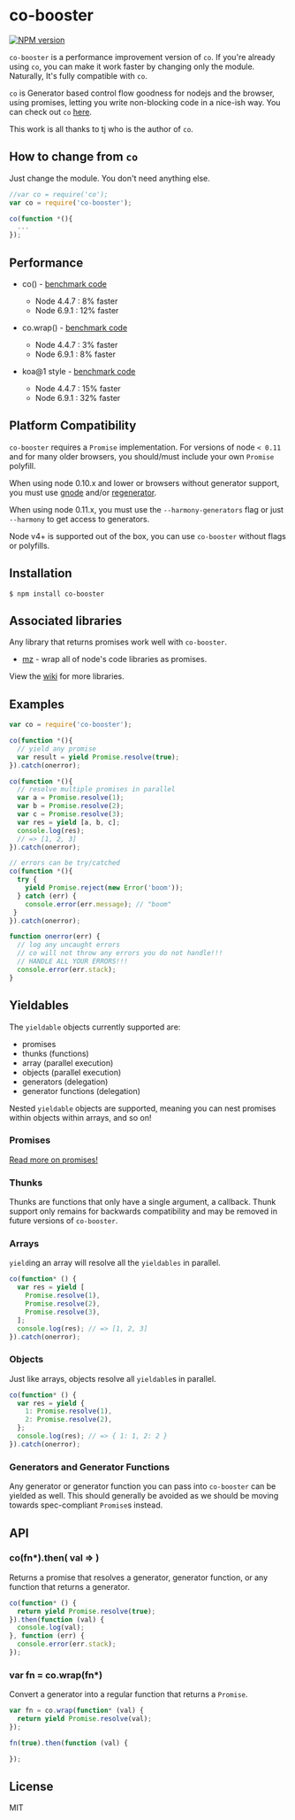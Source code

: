 # co-booster

[![NPM version][npm-image]][npm-url]

  `co-booster` is a performance improvement version of `co`. If you're already using `co`, you can make it work faster by changing only the module. Naturally, It's fully compatible with `co`.

  `co` is Generator based control flow goodness for nodejs and the browser, using promises, letting you write non-blocking code in a nice-ish way. You can check out `co` [here](https://github.com/tj/co).

  This work is all thanks to tj who is the author of `co`.

## How to change from `co`
  Just change the module. You don't need anything else.

  ```js
  //var co = require('co');
  var co = require('co-booster');

  co(function *(){
    ...
  });
  ```

## Performance
- co() - [benchmark code](https://gist.github.com/ifsnow/15a25b14a1aa8b998970380749fe0854)
  - Node 4.4.7 : 8% faster
  - Node 6.9.1 : 12% faster

- co.wrap() - [benchmark code](https://gist.github.com/ifsnow/b23435726b15e92ebeab8a1ad96787c5)
  - Node 4.4.7 : 3% faster
  - Node 6.9.1 : 8% faster

- koa@1 style - [benchmark code](https://gist.github.com/ifsnow/5481c17061b370df71d2ccc0d70bc9cc)
  - Node 4.4.7 : 15% faster
  - Node 6.9.1 : 32%  faster

## Platform Compatibility

  `co-booster` requires a `Promise` implementation.
  For versions of node `< 0.11` and for many older browsers,
  you should/must include your own `Promise` polyfill.

  When using node 0.10.x and lower or browsers without generator support,
  you must use [gnode](https://github.com/TooTallNate/gnode) and/or [regenerator](http://facebook.github.io/regenerator/).

  When using node 0.11.x, you must use the `--harmony-generators`
  flag or just `--harmony` to get access to generators.

  Node v4+ is supported out of the box, you can use `co-booster` without flags or polyfills.

## Installation

```
$ npm install co-booster
```

## Associated libraries

Any library that returns promises work well with `co-booster`.

- [mz](https://github.com/normalize/mz) - wrap all of node's code libraries as promises.

View the [wiki](https://github.com/visionmedia/co/wiki) for more libraries.

## Examples

```js
var co = require('co-booster');

co(function *(){
  // yield any promise
  var result = yield Promise.resolve(true);
}).catch(onerror);

co(function *(){
  // resolve multiple promises in parallel
  var a = Promise.resolve(1);
  var b = Promise.resolve(2);
  var c = Promise.resolve(3);
  var res = yield [a, b, c];
  console.log(res);
  // => [1, 2, 3]
}).catch(onerror);

// errors can be try/catched
co(function *(){
  try {
    yield Promise.reject(new Error('boom'));
  } catch (err) {
    console.error(err.message); // "boom"
 }
}).catch(onerror);

function onerror(err) {
  // log any uncaught errors
  // co will not throw any errors you do not handle!!!
  // HANDLE ALL YOUR ERRORS!!!
  console.error(err.stack);
}
```

## Yieldables

  The `yieldable` objects currently supported are:

  - promises
  - thunks (functions)
  - array (parallel execution)
  - objects (parallel execution)
  - generators (delegation)
  - generator functions (delegation)

Nested `yieldable` objects are supported, meaning you can nest
promises within objects within arrays, and so on!

### Promises

[Read more on promises!](https://developer.mozilla.org/en-US/docs/Web/JavaScript/Reference/Global_Objects/Promise)

### Thunks

Thunks are functions that only have a single argument, a callback.
Thunk support only remains for backwards compatibility and may
be removed in future versions of `co-booster`.

### Arrays

`yield`ing an array will resolve all the `yieldables` in parallel.

```js
co(function* () {
  var res = yield [
    Promise.resolve(1),
    Promise.resolve(2),
    Promise.resolve(3),
  ];
  console.log(res); // => [1, 2, 3]
}).catch(onerror);
```

### Objects

Just like arrays, objects resolve all `yieldable`s in parallel.

```js
co(function* () {
  var res = yield {
    1: Promise.resolve(1),
    2: Promise.resolve(2),
  };
  console.log(res); // => { 1: 1, 2: 2 }
}).catch(onerror);
```

### Generators and Generator Functions

Any generator or generator function you can pass into `co-booster`
can be yielded as well. This should generally be avoided
as we should be moving towards spec-compliant `Promise`s instead.

## API

### co(fn*).then( val => )

Returns a promise that resolves a generator, generator function,
or any function that returns a generator.

```js
co(function* () {
  return yield Promise.resolve(true);
}).then(function (val) {
  console.log(val);
}, function (err) {
  console.error(err.stack);
});
```

### var fn = co.wrap(fn*)

Convert a generator into a regular function that returns a `Promise`.

```js
var fn = co.wrap(function* (val) {
  return yield Promise.resolve(val);
});

fn(true).then(function (val) {

});
```

## License

  MIT

[npm-image]: https://img.shields.io/npm/v/co.svg?style=flat-square
[npm-url]: https://npmjs.org/package/co-booster
